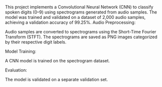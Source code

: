 This project implements a Convolutional Neural Network (CNN) to classify spoken digits (0–9) using spectrograms generated from audio samples. 
The model was trained and validated on a dataset of 2,000 audio samples, achieving a validation accuracy of 99.25%.
Audio Preprocessing:

Audio samples are converted to spectrograms using the Short-Time Fourier Transform (STFT).
The spectrograms are saved as PNG images categorized by their respective digit labels.

Model Training:

A CNN model is trained on the spectrogram dataset.

Evaluation:

The model is validated on a separate validation set.

